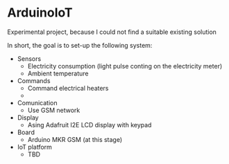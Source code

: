 # ArduinoIoT
Experimental project, because I could not find a suitable existing solution

In short, the goal is to set-up the following system:

* Sensors
  * Electricity consumption (light pulse conting on the electricity meter)
  * Ambient temperature
* Commands
  * Command electrical heaters
  * 
* Comunication
  * Use GSM network
* Display
  * Asing Adafruit I2E LCD display with keypad
* Board
  * Arduino MKR GSM (at this stage)
* IoT platform
  * TBD

